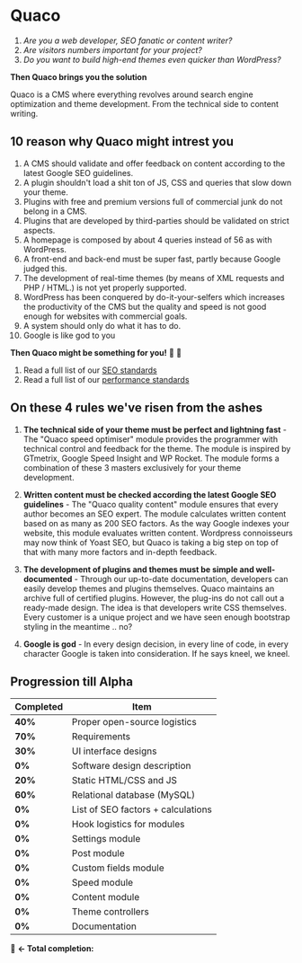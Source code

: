 
# Quaco 

 1. *Are you a web developer, SEO fanatic or content writer?*
 2. *Are visitors numbers important for your project?*
 3. *Do you want to build high-end themes even quicker than WordPress?*

**Then Quaco brings you the solution**

Quaco is a CMS where everything revolves around search engine optimization and theme development. From the technical side to content writing.

## 10 reason why Quaco might intrest you

1.  A CMS should validate and offer feedback on content according to the latest Google SEO guidelines.
2.  A plugin shouldn't load a shit ton of JS, CSS and queries that slow down your theme.
3.  Plugins with free and premium versions full of commercial junk do not belong in a CMS.
4.  Plugins that are developed by third-parties should be validated on strict aspects.
5.  A homepage is composed by about 4 queries instead of 56 as with WordPress.
6.  A front-end and back-end must be super fast, partly because Google judged this.
7.  The development of real-time themes (by means of XML requests and PHP / HTML.) is not yet properly supported.
8.  WordPress has been conquered by do-it-your-selfers which increases the productivity of the CMS but the quality and speed is not good enough for websites with commercial goals.
9.  A system should only do what it has to do.
10. Google is like god to you

**Then Quaco might be something for you!** :cake: :balloon:

1. Read a full list of our [SEO standards](https://github.com/beumerr/quaco/blob/master/docs/standards_seo.md)
2. Read a full list of our [performance standards](https://github.com/beumerr/quaco/blob/master/docs/standards_performance.md)


## On these 4 rules we've risen from the ashes

1.  **The technical side of your theme must be perfect and lightning fast** -
The "Quaco speed optimiser" module provides the programmer with technical control and feedback for the theme. The module is inspired by GTmetrix, Google Speed ​​Insight and WP Rocket. The module forms a combination of these 3 masters exclusively for your theme development.

2.  **Written content must be checked according the latest Google SEO guidelines** - 
The "Quaco quality content" module ensures that every author becomes an SEO expert. The module calculates written content based on as many as 200 SEO factors. As the way Google indexes your website, this module evaluates written content. Wordpress connoisseurs may now think of Yoast SEO, but Quaco is taking a big step on top of that with many more factors and in-depth feedback.

3.  **The development of plugins and themes must be simple and well-documented** - 
Through our up-to-date documentation, developers can easily develop themes and plugins themselves. Quaco maintains an archive full of certified plugins. However, the plug-ins do not call out a ready-made design. The idea is that developers write CSS themselves. Every customer is a unique project and we have seen enough bootstrap styling in the meantime .. no?

4.  **Google is god** - 
In every design decision, in every line of code, in every character Google is taken into consideration. If he says kneel, we kneel.

## Progression till Alpha 
| Completed | Item | 
|--|--|
| **40%**  | Proper open-source logistics  | 
| **70%** | Requirements |  
| **30%** | UI interface designs  |  
| **0%** | Software design description |  
| **20%** | Static HTML/CSS and JS |  
| **60%** | Relational database (MySQL) |  
| **0%** | List of SEO factors + calculations |  
| **0%** | Hook logistics for modules |  
| **0%** | Settings module |  
| **0%** | Post module |  
| **0%** | Custom fields module |  
| **0%** | Speed module |  
| **0%** | Content module |  
| **0%** | Theme controllers |  
| **0%** | Documentation |  
:poop: **<- Total completion:** 
